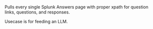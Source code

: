 Pulls every single Splunk Answers page with proper xpath for question links, questions, and responses.

Usecase is for feeding an LLM.

